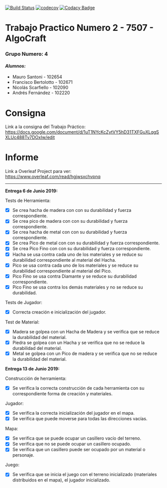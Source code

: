 ﻿[![Build Status](https://travis-ci.com/fbertolotto/TP2Algo3.svg?token=zaLqrQnvoYPauwC5D7w5&branch=master)](https://travis-ci.com/fbertolotto/TP2Algo3)
[![codecov](https://codecov.io/gh/fbertolotto/TP2Algo3/branch/master/graph/badge.svg?token=K4NEhXEUo2)](https://codecov.io/gh/fbertolotto/TP2Algo3)
[![Codacy Badge](https://api.codacy.com/project/badge/Grade/a42f8cc651384318af11c0765fb0456c)](https://www.codacy.com?utm_source=github.com&amp;utm_medium=referral&amp;utm_content=fbertolotto/TP2Algo3&amp;utm_campaign=Badge_Grade)

# Trabajo Practico Numero 2 - 7507 - AlgoCraft

### Grupo Numero: 4

#### *Alumnos:*
- Mauro Santoni - 102654
- Francisco Bertolotto - 102671
- Nicolás Scarfiello - 102090
- Andrés Fernández - 102220


# Consigna
Link a la consigna del Trabajo Práctico: https://docs.google.com/document/d/1uT1NYcKcZytVY5hD31TXFGuXLqgSXLUc488Tv7DOxIw/edit

# Informe
Link a Overleaf Project para ver: https://www.overleaf.com/read/hgjwsxchvpnq

---

**Entrega 6 de Junio 2019:**

Tests de Herramienta:
- [X] Se crea hacha de madera con con su durabilidad y fuerza correspondiente.
- [X] Se crea pico de madera con con su durabilidad y fuerza correspondiente.
- [X] Se crea hacha de metal con con su durabilidad y fuerza correspondiente.
- [X] Se crea Pico de metal con con su durabilidad y fuerza correspondiente.
- [X] Se crea Pico Fino con con su durabilidad y fuerza correspondiente.
- [X] Hacha se usa contra cada uno de los materiales y se reduce su durabilidad correspondiente al material del Hacha.
- [X] Pico se usa contra cada uno de los materiales y se reduce su durabilidad correspondiente al material del Pico.
- [X] Pico Fino se usa contra Diamante y se reduce su durabilidad correspondiente.
- [X] Pico Fino se usa contra los demás materiales y no se reduce su durabilidad.

Tests de Jugador: 
- [X] Correcta creación e inicialización del jugador.

Test de Material:
- [X] Madera se golpea con un Hacha de Madera y se verifica que se reduce la durabilidad del material.
- [X] Piedra se golpea con un Hacha y se verifica que no se reduce la durabilidad del material.
- [X] Metal se golpea con un Pico de madera y se verifica que no se reduce la durabilidad del material.

**Entrega 13 de Junio 2019:**

Construcción de herramienta:
- [X] Se verifica la correcta construcción de cada herramienta con su correspondiente forma de creación y materiales.

Jugador:
- [X] Se verifica la correcta inicialización del jugador en el mapa.
- [X] Se verifica que puede moverse para todas las direcciones vacías.

Mapa:
- [X] Se verifica que se puede ocupar un casillero vacío del terreno.
- [X] Se verifica que no se puede ocupar un casillero ocupado.
- [X] Se verifica que un casillero puede ser ocupado por un material o personaje.

Juego:
- [X] Se verifica que se inicia el juego con el terreno inicializado (materiales distribuidos en el mapa), el jugador inicializado.
